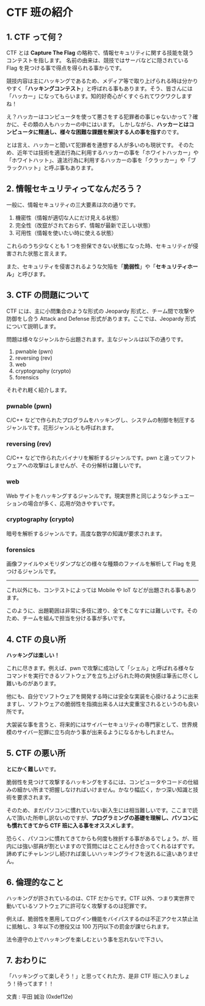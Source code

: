 # CTF 班の紹介

## 1. CTF って何？

CTF とは **Capture The Flag** の略称で、情報セキュリティに関する技能を競うコンテストを指します。
名前の由来は、競技ではサーバなどに隠されている Flag を見つける事で得点を得られる事からです。

競技内容は主にハッキングであるため、メディア等で取り上げられる時は分かりやすく「**ハッキングコンテスト**」と呼ばれる事もあります。そう、皆さんには「ハッカー」になってもらいます。知的好奇心がくすぐられてワクワクしますね！

え？ハッカーはコンピュータを使って悪さをする犯罪者の事じゃないかって？確かに、その類の人もハッカーの中にはいます。
しかしながら、**ハッカーとはコンピュータに精通し、様々な困難な課題を解決する人の事を指す**のです。

とは言え、ハッカーと聞いて犯罪者を連想する人が多いのも現状です。
そのため、近年では技術を適法行為に利用するハッカーの事を「ホワイトハッカー」や「ホワイトハット」、違法行為に利用するハッカーの事を「クラッカー」や「ブラックハット」と呼ぶ事もあります。

## 2. 情報セキュリティってなんだろう？

一般に、情報セキュリティの三大要素は次の通りです。

1. 機密性（情報が適切な人にだけ見える状態）
2. 完全性（改竄がされておらず、情報が最新で正しい状態）
3. 可用性（情報を使いたい時に使える状態）

これらのうち少なくとも 1 つを担保できない状態になった時、セキュリティが侵害された状態と言えます。

また、セキュリティを侵害されるような欠陥を「**脆弱性**」や「**セキュリティホール**」と呼びます。

## 3. CTF の問題について

CTF には、主に小問集合のような形式の Jeopardy 形式と、チーム間で攻撃や防御をし合う Attack and Defense 形式があります。ここでは、Jeopardy 形式について説明します。

問題は様々なジャンルから出題されます。主なジャンルは以下の通りです。

1. pwnable (pwn)
2. reversing (rev)
3. web
4. cryptography (crypto)
5. forensics

それぞれ軽く紹介します。

### pwnable (pwn)

C/C++ などで作られたプログラムをハッキングし、システムの制御を制圧するジャンルです。花形ジャンルとも呼ばれます。

### reversing (rev)

C/C++ などで作られたバイナリを解析するジャンルです。pwn と違ってソフトウェアへの攻撃はしませんが、その分解析は難しいです。

### web

Web サイトをハッキングするジャンルです。現実世界と同じようなシチュエーションの場合が多く、応用が効きやすいです。

### cryptography (crypto)

暗号を解析するジャンルです。高度な数学の知識が要求されます。

### forensics

画像ファイルやメモリダンプなどの様々な種類のファイルを解析して Flag を見つけるジャンルです。

<hr>

これ以外にも、コンテストによっては Mobile や IoT などが出題される事もあります。

このように、出題範囲は非常に多伎に渡り、全てをこなすには難しいです。そのため、チームを組んで担当を分ける事が多いです。

## 4. CTF の良い所

**ハッキングは楽しい！**

これに尽きます。例えば、pwn で攻撃に成功して「シェル」と呼ばれる様々なコマンドを実行できるソフトウェアを立ち上げられた時の爽快感は筆舌に尽くし難いものがあります。

他にも、自分でソフトウェアを開発する時には安全な実装を心掛けるように出来ますし、ソフトウェアの脆弱性を指摘出来る人は大変重宝されるというのも良い所です。

大袈裟な事を言うと、将来的にはサイバーセキュリティの専門家として、世界規模のサイバー犯罪に立ち向かう事が出来るようになるかもしれません。

## 5. CTF の悪い所

**とにかく難しい**です。

脆弱性を見つけて攻撃するハッキングをするには、コンピュータやコードの仕組みの細かい所まで把握しなければいけません。かなり幅広く，かつ深い知識と技術を要求されます。

そのため、まだパソコンに慣れていない新入生には相当難しいです。ここまで読んで頂いた所申し訳ないのですが、**プログラミングの基礎を理解し、パソコンにも慣れてきてから CTF 班に入る事をオススメします**。

恐らく、パソコンに慣れてきてからも何度も挫折する事があるでしょう。が、班内には強い部員が割といますので質問にはとことん付き合ってくれるはずです。諦めずにチャレンジし続ければ楽しいハッキングライフを送れるに違いありません。

## 6. 倫理的なこと

ハッキングが許されているのは、CTF だからです。CTF 以外、つまり実世界で動いているソフトウェアに許可なく攻撃するのは犯罪です。

例えば、脆弱性を悪用してログイン機能をバイパスするのは不正アクセス禁止法に抵触し、3 年以下の懲役又は 100 万円以下の罰金が課せられます。

法令遵守の上でハッキングを楽しむという事を忘れないで下さい。

## 7. おわりに

「ハッキングって楽しそう！」と思ってくれた方、是非 CTF 班に入りましょう！待ってます！！

文責 : 平田 誠治 (0xdef12e)